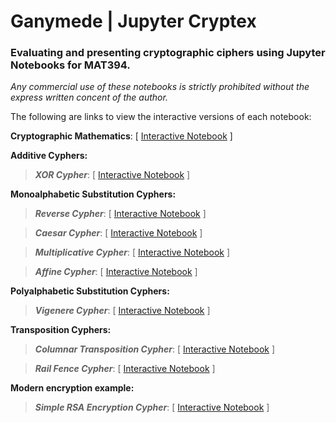 # Ganymede | Jupyter Cryptex
### Evaluating and presenting cryptographic ciphers using Jupyter Notebooks for MAT394.

*Any commercial use of these notebooks is strictly prohibited without the express written concent of the author.*

The following are links to view the interactive versions of each notebook:

**Cryptographic Mathematics**: [ [Interactive Notebook](https://mybinder.org/v2/gh/v-ca/Ganymede/master?filepath=CryptoMath.ipynb) ]

**Additive Cyphers:**

  > ***XOR Cypher***: [ [Interactive Notebook](https://mybinder.org/v2/gh/v-ca/Ganymede/master?filepath=XOR%20Cypher.ipynb) ]

**Monoalphabetic Substitution Cyphers:**
  > ***Reverse Cypher***: [ [Interactive Notebook](https://mybinder.org/v2/gh/v-ca/Ganymede/master?filepath=Reverse%20Cypher.ipynb) ]

  > ***Caesar Cypher***: [ [Interactive Notebook](https://mybinder.org/v2/gh/v-ca/Ganymede/master?filepath=Caesar%20Cypher.ipynb) ]

  > ***Multiplicative Cypher***: [ [Interactive Notebook](https://mybinder.org/v2/gh/v-ca/Ganymede/master?filepath=Multiplicative%20Cypher.ipynb) ]

  > ***Affine Cypher***: [ [Interactive Notebook](https://mybinder.org/v2/gh/v-ca/Ganymede/master?filepath=Affine%20Cypher.ipynb) ]

**Polyalphabetic Substitution Cyphers:**

  > ***Vigenere Cypher***: [ [Interactive Notebook](https://mybinder.org/v2/gh/v-ca/Ganymede/master?filepath=Vigenere%20Cypher.ipynb) ]

**Transposition Cyphers:**

  > ***Columnar Transposition Cypher***: [ [Interactive Notebook](https://mybinder.org/v2/gh/v-ca/Ganymede/master?filepath=Columnar%20Transposition.ipynb) ]

  > ***Rail Fence Cypher***: [ [Interactive Notebook](https://mybinder.org/v2/gh/v-ca/Ganymede/master?filepath=Rail%20Fence%20Cypher.ipynb) ]

**Modern encryption example:**

  > ***Simple RSA Encryption Cypher***: [ [Interactive Notebook](https://mybinder.org/v2/gh/v-ca/Ganymede/master?filepath=RSA%20Cypher.ipynb) ]
